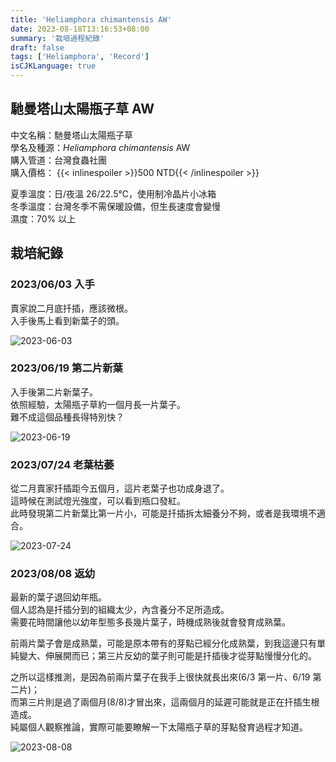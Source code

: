 ```yaml
---
title: 'Heliamphora chimantensis AW'
date: 2023-08-18T13:16:53+08:00
summary: '栽培過程紀錄'
draft: false
tags: ['Heliamphora', 'Record']
isCJKLanguage: true
---
```


## 馳曼塔山太陽瓶子草 AW

中文名稱：馳曼塔山太陽瓶子草  
學名及種源：*Heliamphora chimantensis* AW  
購入管道：台灣食蟲社團  
購入價格： {{< inlinespoiler >}}500 NTD{{< /inlinespoiler >}}

夏季溫度：日/夜溫 26/22.5℃，使用制冷晶片小冰箱  
冬季溫度：台灣冬季不需保暖設備，但生長速度會變慢  
濕度：70% 以上

## 栽培紀錄

### 2023/06/03 入手

賣家說二月底扦插，應該微根。  
入手後馬上看到新葉子的頭。

![2023-06-03](./images/2023-06-03.jpg '葉片基部可見新葉子的頭')

### 2023/06/19 第二片新葉

入手後第二片新葉子。  
依照經驗，太陽瓶子草約一個月長一片葉子。  
難不成這個品種長得特別快？

![2023-06-19](./images/2023-06-19.jpg '第二片新葉')

### 2023/07/24 老葉枯萎

從二月賣家扦插距今五個月，這片老葉子也功成身退了。  
這時候在測試燈光強度，可以看到瓶口發紅。  
此時發現第二片新葉比第一片小，可能是扦插拆太細養分不夠，或者是我環境不適合。

![2023-07-24](./images/2023-07-24.jpg '瓶口發紅')

### 2023/08/08 返幼

最新的葉子退回幼年瓶。  
個人認為是扦插分到的組織太少，內含養分不足所造成。  
需要花時間讓他以幼年型態多長幾片葉子，時機成熟後就會發育成熟葉。

前兩片葉子會是成熟葉，可能是原本帶有的芽點已經分化成熟葉，到我這邊只有單純變大、伸展開而已；第三片反幼的葉子則可能是扦插後才從芽點慢慢分化的。

之所以這樣推測，是因為前兩片葉子在我手上很快就長出來(6/3 第一片、6/19 第二片)；  
而第三片則是過了兩個月(8/8)才冒出來，這兩個月的延遲可能就是正在扦插生根造成。  
純屬個人觀察推論，實際可能要瞭解一下太陽瓶子草的芽點發育過程才知道。

![2023-08-08](./images/2023-08-08.jpg '返幼')
